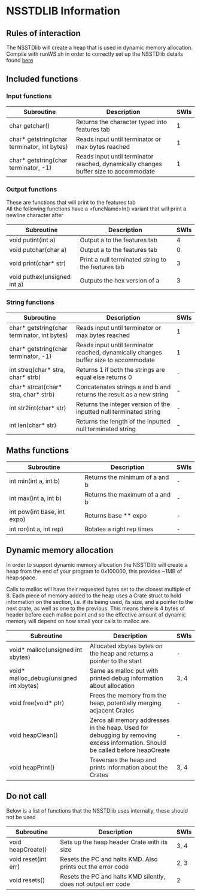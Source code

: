 # NSSTDLIB Information
## Rules of interaction
The NSSTDlib will create a heap that is used in dynamic memory allocation. Compile with runWS.sh in order to correctly set up the NSSTDlib details found [here](README.md#Compiling)

## Included functions
### Input functions
| Subroutine                                  | Description                                                                          | SWIs |
|---------------------------------------------|--------------------------------------------------------------------------------------|------|
| char getchar()                              | Returns the character typed into features tab                                        | 1    |
| char* getstring(char terminator, int bytes) | Reads input until terminator or max bytes reached                                    | 1    |
| char* getstring(char terminator, -1)        | Reads input until terminator reached, dynamically changes buffer size to accommodate | 1    |

### Output functions
These are functions that will print to the features tab  
All the following functions have a \<funcName\>ln() variant that will print a newline character after

| Subroutine                  | Description                                        | SWIs |
|-----------------------------|----------------------------------------------------|------|
| void putint(int a)          | Output a to the features tab                       | 4    |
| void putchar(char a)        | Output a to the features tab                       | 0    |
| void print(char* str)       | Print a null terminated string to the features tab | 3    |
| void puthex(unsigned int a) | Outputs the hex version of a                       | 3    |

### String functions

| Subroutine                                  | Description                                                                          | SWIs |
|---------------------------------------------|--------------------------------------------------------------------------------------|------|
| char* getstring(char terminator, int bytes) | Reads input until terminator or max bytes reached                                    | 1    |
| char* getstring(char terminator, -1)        | Reads input until terminator reached, dynamically changes buffer size to accommodate | 1    |
| int streq(char* stra, char* strb)           | Returns 1 if both the strings are equal else returns 0                               | -    |
| char* strcat(char* stra, char* strb)        | Concatenates strings a and b and returns the result as a new string                  | -    |
| int str2int(char* str)                      | Returns the integer version of the inputted null terminated string                   | -    |
| int len(char* str)                          | Returns the length of the inputted null terminated string                            | -    |

## Maths functions

| Subroutine                  | Description                    | SWIs |
|-----------------------------|--------------------------------|------|
| int min(int a, int b)       | Returns the minimum of a and b | -    |
| int max(int a, int b)       | Returns the maximum of a and b | -    |
| int pow(int base, int expo) | Returns base ** expo           | -    |
| int ror(int a, int rep)     | Rotates a right rep times      | -    |

## Dynamic memory allocation
In order to support dynamic memory allocation the NSSTDlib will create a heap from the end of your program to 0x100000, this provides ~1MB of heap space.

Calls to malloc will have their requested bytes set to the closest multiple of 8. Each piece of memory added to the heap uses a Crate struct to hold information on the section, i.e. if its being used, its size, and a pointer to the next crate, as well as one to the previous. This means there is 4 bytes of header before each malloc point and so the effective amount of dynamic memory will depend on how small your calls to malloc are.

| Subroutine                              | Description                                                                                                                   | SWIs |
|-----------------------------------------|-------------------------------------------------------------------------------------------------------------------------------|------|
| void* malloc(unsigned int xbytes)       | Allocated xbytes bytes on the heap and returns a pointer to the start                                                         | -    |
| void* malloc_debug(unsigned int xbytes) | Same as malloc put with printed debug information about allocation                                                            | 3, 4 |
| void free(void* ptr)                    | Frees the memory from the heap, potentially merging adjacent Crates                                                           | -    |
| void heapClean()                        | Zeros all memory addresses in the heap. Used for debugging by removing excess information. Should be called before heapCreate | -    |
| void heapPrint()                        | Traverses the heap and prints information about the Crates                                                                    | 3, 4 |


## Do not call
Below is a list of functions that the NSSTDlib uses internally, these should not be used

| Subroutine                              | Description                                                                                                                   | SWIs |
|-----------------------------------------|-------------------------------------------------------------------------------------------------------------------------------|------|
| void heapCreate()                       | Sets up the heap header Crate with its size                                                                                   | 3, 4 |
| void reset(int err) 			  | Resets the PC and halts KMD. Also prints out the error code   								  | 2, 3 |
| void resets()       			  | Resets the PC and halts KMD silently, does not output err code 								  | 2    |

